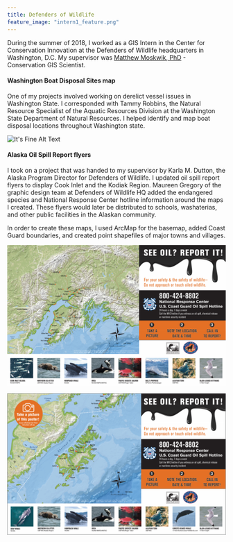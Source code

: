 ```yaml
---
title: Defenders of Wildlife
feature_image: "intern1_feature.png"
---
```


During the summer of 2018, I worked as a GIS Intern in the Center for Conservation Innovation
at the Defenders of Wildlife headquarters in Washington, D.C.
My supervisor was [Matthew Moskwik, PhD](https://defenders.org/staff/matthew-moskwik) - Conservation GIS Scientist.

#### Washington Boat Disposal Sites map
One of my projects involved working on derelict vessel issues in Washington State.
I corresponded with Tammy Robbins, the Natural Resource Specialist of the Aquatic Resources Division
at the Washington State Department of Natural Resources.
I helped identify and map boat disposal locations throughout Washington state.

![It's Fine Alt Text](Internship1/Washington_Boats.PNG)

#### Alaska Oil Spill Report flyers
I took on a project that was handed to my supervisor by Karla M. Dutton, the Alaska Program Director for Defenders of Wildlife.
I updated oil spill report flyers to display Cook Inlet and the Kodiak Region. Maureen Gregory of the graphic design team at Defenders of
Wildlife HQ added the endangered species and National Response Center hotline information around the maps I created.
These flyers would later be distributed to schools, washaterias, and other public facilities in the Alaskan community.

In order to create these maps, I used ArcMap for the basemap, added Coast Guard boundaries, and created point shapefiles of major towns
and villages.

![It's Fine Alt Text](https://github.com/chricha1/chricha1.github.io/blob/master/Internship1/CookInlet_OilPoster.png "CookInlet_OilPoster.png")

![It's Fine Alt Text](Internship1/KodiakIsland_OilPoster.PNG)
